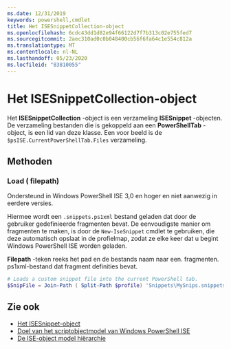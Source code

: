 ```yaml
---
ms.date: 12/31/2019
keywords: powershell,cmdlet
title: Het ISESnippetCollection-object
ms.openlocfilehash: 6cdc43dd1d82e94f66122d7f7b313c02e755fed7
ms.sourcegitcommit: 2aec310ad0c0b048400cb56f6fa64c1e554c812a
ms.translationtype: MT
ms.contentlocale: nl-NL
ms.lasthandoff: 05/23/2020
ms.locfileid: "83810055"
---
```

# <a name="the-isesnippetcollection-object"></a>Het ISESnippetCollection-object

Het **ISESnippetCollection** -object is een verzameling **ISESnippet** -objecten. De verzameling bestanden die is gekoppeld aan een **PowerShellTab** -object, is een lid van deze klasse. Een voor beeld is de `$psISE.CurrentPowerShellTab.Files` verzameling.

## <a name="methods"></a>Methoden

### <a name="load-filepathname-"></a>Load \( filepath\)

Ondersteund in Windows PowerShell ISE 3,0 en hoger en niet aanwezig in eerdere versies.

Hiermee wordt een `.snippets.ps1xml` bestand geladen dat door de gebruiker gedefinieerde fragmenten bevat. De eenvoudigste manier om fragmenten te maken, is door de `New-IseSnippet` cmdlet te gebruiken, die deze automatisch opslaat in de profielmap, zodat ze elke keer dat u begint Windows PowerShell ISE worden geladen.

**Filepath** -teken reeks het pad en de bestands naam naar een. fragmenten. ps1xml-bestand dat fragment definities bevat.

```powershell
# Loads a custom snippet file into the current PowerShell tab.
$SnipFile = Join-Path ( Split-Path $profile) 'Snippets\MySnips.snippets.ps1xml' $psISE.CurrentPowerShellTab.Snippets.Add($SnipPath)
```

## <a name="see-also"></a>Zie ook

- [Het ISESnippet-object](The-ISESnippetObject.md)
- [Doel van het scriptobjectmodel van Windows PowerShell ISE](Purpose-of-the-Windows-PowerShell-ISE-Scripting-Object-Model.md)
- [De ISE-object model hiërarchie](The-ISE-Object-Model-Hierarchy.md)
